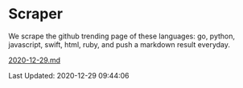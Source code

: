 # Scraper

We scrape the github trending page of these languages: go, python, javascript, swift, html, ruby, and push a markdown result everyday.

[2020-12-29.md](https://github.com/henson/Scraper/blob/master/2020-12-29.md)

Last Updated: 2020-12-29 09:44:06